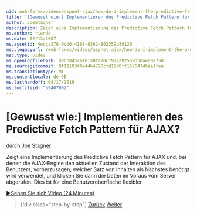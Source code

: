 ```yaml
---
uid: web-forms/videos/aspnet-ajax/how-do-i-implement-the-predictive-fetch-pattern-for-ajax
title: '[Gewusst wie:] Implementieren des Predictive Fetch Pattern für AJAX? | Microsoft-Dokumentation'
author: JoeStagner
description: Zeigt eine Implementierung des Predictive Fetch Pattern für AJAX und, bei denen die AJAX-Engine den aktuellen Zustand der Interaktion des Benutzers verwendet, um vorherzusagen, w-fragewörter...
ms.author: riande
ms.date: 02/13/2007
ms.assetid: 4ecca278-0cd6-4198-8382-802359b30120
msc.legacyurl: /web-forms/videos/aspnet-ajax/how-do-i-implement-the-predictive-fetch-pattern-for-ajax
msc.type: video
ms.openlocfilehash: d9bb8452b18130fa70c7922a92559db0ae007758
ms.sourcegitcommit: 0f1119340e4464720cfd16d0ff15764746ea1fea
ms.translationtype: MT
ms.contentlocale: de-DE
ms.lasthandoff: 04/17/2019
ms.locfileid: "59407002"
---
```

# <a name="how-do-i-implement-the-predictive-fetch-pattern-for-ajax"></a>[Gewusst wie:] Implementieren des Predictive Fetch Pattern für AJAX?

durch [Joe Stagner](https://github.com/JoeStagner)

Zeigt eine Implementierung des Predictive Fetch Pattern für AJAX und, bei denen die AJAX-Engine den aktuellen Zustand der Interaktion des Benutzers, vorherzusagen, welcher Satz von Inhalten als Nächstes benötigt wird verwendet, und klicken Sie dann die Daten im Voraus vom Server abgerufen. Dies ist für eine Benutzeroberfläche flexibler.

[&#9654;Sehen Sie sich Video (24 Minuten)](https://channel9.msdn.com/Blogs/ASP-NET-Site-Videos/how-do-i-implement-the-predictive-fetch-pattern-for-ajax)

> [!div class="step-by-step"]
> [Zurück](how-do-i-use-the-aspnet-ajax-timer-control.md)
> [Weiter](how-do-i-implement-the-ajax-paging-pattern.md)
